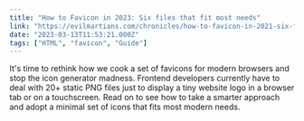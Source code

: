```yaml
---
title: "How to Favicon in 2023: Six files that fit most needs"
link: "https://evilmartians.com/chronicles/how-to-favicon-in-2021-six-files-that-fit-most-needs"
date: "2023-03-13T11:53:21.000Z"
tags: ["HTML", "favicon", "Guide"]
---
```


It's time to rethink how we cook a set of favicons for modern browsers and stop the icon generator madness. Frontend developers currently have to deal with 20+ static PNG files just to display a tiny website logo in a browser tab or on a touchscreen. Read on to see how to take a smarter approach and adopt a minimal set of icons that fits most modern needs.
